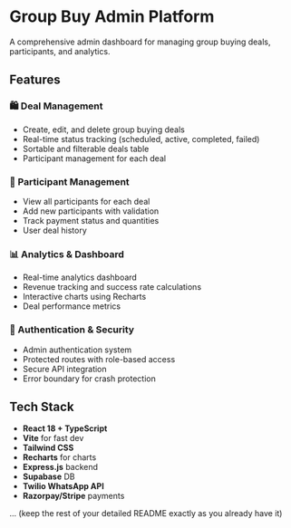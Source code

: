 # Group Buy Admin Platform

A comprehensive admin dashboard for managing group buying deals, participants, and analytics.

## Features

### 🛍️ Deal Management
- Create, edit, and delete group buying deals
- Real-time status tracking (scheduled, active, completed, failed)
- Sortable and filterable deals table
- Participant management for each deal

### 👥 Participant Management
- View all participants for each deal
- Add new participants with validation
- Track payment status and quantities
- User deal history

### 📊 Analytics & Dashboard
- Real-time analytics dashboard
- Revenue tracking and success rate calculations
- Interactive charts using Recharts
- Deal performance metrics

### 🔐 Authentication & Security
- Admin authentication system
- Protected routes with role-based access
- Secure API integration
- Error boundary for crash protection

## Tech Stack
- **React 18 + TypeScript**
- **Vite** for fast dev
- **Tailwind CSS**
- **Recharts** for charts
- **Express.js** backend
- **Supabase** DB
- **Twilio WhatsApp API**
- **Razorpay/Stripe** payments

... (keep the rest of your detailed README exactly as you already have it)
